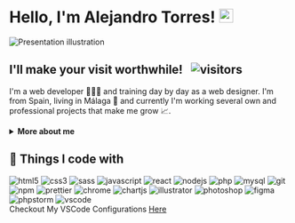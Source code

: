 # Hello, I'm Alejandro Torres! <img src="https://raw.githubusercontent.com/atorres-io/atorres-io/master/assets/images/wave.gif" width="25px">

<img alt="Presentation illustration" src="https://github.com/atorres-io/atorres-io/blob/master/illustration.png">

## I'll make your visit worthwhile! &nbsp; ![visitors](https://visitor-badge.glitch.me/badge?page_id=atorres-io.atorres-io&style=flat-square&color=00b979)

I'm a web developer 👨🏻‍💻 and training day by day as a web designer. I'm from Spain, living in Málaga 🌴 and currently I'm working several own and professional projects that make me grow 📈.

<details>	
  <summary><b>More about me</b></summary>
  <br />
  <p>I have finished a vocational training how <b>Web Application Development</b>. I also have a master's degree in Game Development from <a href="https://abonfireofsouls.com/gamia/">Gamia Formación</a>. I finished numerous courses on web design and I'm always looking for new challenges to learn. I like to solve real-life software problems and have <b>4</b> years improving in web design (UX UI) and graphics.</p>
  <p>🤔 <i>Where can you see some of my work?</i> &nbsp; <b>Easy!</b></p>

- 🗡 There are numerous completed challenges available on my Github about [Frontend Mentor](https://frontendmentor.io).
- 🎨 Is my [Instagram](https://instagram.com/atorres.designs) where I upload from tips to illustrations, etc.
- 🎽 Is my [Codepen](https://codepen.io/atorres-designs) where I practice a lot and help those who need it.
- 🛠 My personal **blog** is in process...
- 🛠 My **Twitter** is in process...

<b>My absolute favorites:</b>

- 🏐 Play volleyball at a competitive and amateur level.
- 🤭 Help others in software development based on what I am learning.
- 🎮 Disconnect from time to time with a good video game.
</details>

## 🔧 Things I code with

<p>
  <img alt="html5" src="https://img.shields.io/badge/-HTML5-e44d26?style=flat-square&logo=html5&logoColor=white" />
  <img alt="css3" src="https://img.shields.io/badge/-CSS3-379ad6?style=flat-square&logo=css3&logoColor=white" />
  <img alt="sass" src="https://img.shields.io/badge/-Sass-d56ea3?style=flat-square&logo=sass&logoColor=white" />
  <img alt="javascript" src="https://img.shields.io/badge/-JavaScript-fcaa00?style=flat-square&logo=javascript&logoColor=white" />
  <img alt="react" src="https://img.shields.io/badge/-React-45b8d8?style=flat-square&logo=react&logoColor=white" />
  <img alt="nodejs" src="https://img.shields.io/badge/-Nodejs-87cb5e?style=flat-square&logo=Node.js&logoColor=white" />
  <img alt="php" src="https://img.shields.io/badge/-PHP-8a92bf?style=flat-square&logo=php&logoColor=white" />
  <img alt="mysql" src="https://img.shields.io/badge/-MySQL-e48e00?style=flat-square&logo=mysql&logoColor=white" />
  <img alt="git" src="https://img.shields.io/badge/-Git-e94e31?style=flat-square&logo=git&logoColor=white" />
  <img alt="npm" src="https://img.shields.io/badge/-npm-cc3534?style=flat-square&logo=npm&logoColor=white" />
  <img alt="prettier" src="https://img.shields.io/badge/-Prettier-56b3b4?style=flat-square&logo=prettier&logoColor=e94e31" />
  <img alt="chrome" src="https://img.shields.io/badge/-Chrome-3b5998?style=flat-square&logo=google-chrome&logoColor=white" />
  <img alt="chartjs" src="https://img.shields.io/badge/-Chart.js-fe767a?style=flat-square&logo=chart.js&logoColor=white" />
  <img alt="illustrator" src="https://img.shields.io/badge/-Illustrator-330000?style=flat-square&logo=adobe-illustrator&logoColor=ff9a00" />
  <img alt="photoshop" src="https://img.shields.io/badge/-Photoshop-001e36?style=flat-square&logo=adobe-photoshop&logoColor=31a8ff" />
  <img alt="figma" src="https://img.shields.io/badge/-Figma-white?style=flat-square&logo=figma&logoColor=a259ff" />
  <img alt="phpstorm" src="https://img.shields.io/badge/-PhpStorm-a849f2?style=flat-square&logo=phpstorm&logoColor=white" />
  <img alt="vscode" src="https://img.shields.io/badge/-VSCode-038fd6?style=flat-square&logo=visual-studio-code&logoColor=white" />
  <br />
  Checkout My VSCode Configurations <a href="https://gist.github.com/atorres-io/bdb01184c3142c23c0ae1d8d9c89a6e1">Here</a>
</p>
